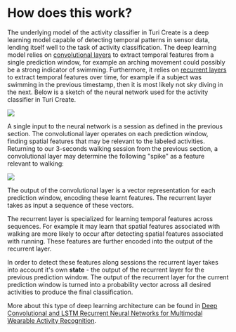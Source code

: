 # How does this work?

The underlying model of the activity classifier in Turi Create is a deep learning model capable of detecting temporal patterns in sensor data, lending itself well to the task of activity classification. The deep learning model relies on [convolutional layers](https://en.wikipedia.org/wiki/Convolutional_neural_network) to extract temporal features from a single prediction window, for example an arching movement could possibly be a strong indicator of swimming. Furthermore, it relies on [recurrent layers](https://en.wikipedia.org/wiki/Recurrent_neural_network) to extract temporal features over time, for example if a subject was swimming in the previous timestamp, then it is most likely not sky diving in the next. Below is a sketch of the neural network used for the activity classifier in Turi Create.

<img src="images/activity_classifier_network.png"></img>

A single input to the neural network is a session as defined in the previous section. The convolutional layer operates on each prediction window, finding spatial features that may be relevant to the labeled activities. Returning to our 3-seconds walking session from the previous section, a convolutional layer may determine the following "spike" as a feature relevant to walking:

<img src="images/convolutional_filter.png"></img>

The output of the convolutional layer is a vector representation for each prediction window, encoding these learnt features. The recurrent layer takes as input a sequence of these vectors.

The recurrent layer is specialized for learning temporal features across sequences. For example it may learn that spatial features associated with walking are more likely to occur after detecting spatial features associated with running. These features are further encoded into the output of the recurrent layer.

In order to detect these features along sessions the recurrent layer takes into account it's own **state** - the output of the recurrent layer for the previous prediction window. The output of the recurrent layer for the current prediction window is turned into a probability vector across all desired activities to produce the final classification.

More about this type of deep learning architecture can be found in [Deep Convolutional and LSTM Recurrent Neural Networks for Multimodal Wearable Activity Recognition](http://www.mdpi.com/1424-8220/16/1/115).
